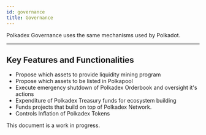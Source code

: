 ```yaml
---
id: governance
title: Governance
---
```


Polkadex Governance uses the same mechanisms used by Polkadot. 

---

## Key Features and Functionalities

* Propose which assets to provide liquidity mining program
* Propose which assets to be listed in Polkapool
* Execute emergency shutdown of Polkadex Orderbook and oversight it's actions
* Expenditure of Polkadex Treasury funds for ecosystem building
* Funds projects that build on top of Polkadex Network.
* Controls Inflation of Polkadex Tokens


This document is a work in progress.